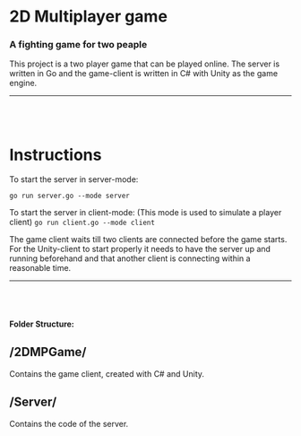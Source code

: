 # 2D Multiplayer game
### A fighting game for two peaple

This project is a two player game that can be played online. 
The server is written in Go and the game-client is written in C# with Unity as the game engine. 

-----------------------------------
<br><br>
# Instructions
To start the server in server-mode:

```go run server.go --mode server```

To start the server in client-mode: 
(This mode is used to simulate a player client)
```go run client.go --mode client```

The game client waits till two clients are connected before the game starts. For the Unity-client to start properly it needs to have the server up and running beforehand and that another client is connecting within a reasonable time.

-----------------------------------
<br><br>
#### Folder Structure: 

## /2DMPGame/
Contains the game client, created with C# and Unity.

## /Server/
Contains the code of the server.


